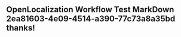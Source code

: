 <properties
ms.topic="hero-topic"
ms.test1="hero-topic"
ms.test2="test"/>

## OpenLocalization Workflow Test MarkDown 2ea81603-4e09-4514-a390-77c73a8a35bd thanks!
